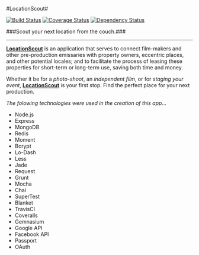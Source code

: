 #LocationScout#

[![Build Status](https://travis-ci.org/AimeeKnight/locationScout.png)](https://travis-ci.org/AimeeKnight/locationScout)
[![Coverage Status](https://coveralls.io/repos/AimeeKnight/locationScout/badge.png)](https://coveralls.io/r/AimeeKnight/locationScout)
[![Dependency Status](https://gemnasium.com/AimeeKnight/locationScout.png)](https://gemnasium.com/AimeeKnight/locationScout)

###Scout your next location from the couch.###
- - -
<p><a href="locationscout.com"><strong>LocationScout</strong></a> is an application that serves to connect film-makers and other pre-production emissaries with property owners, eccentric places, and other potential locales; and to facilitate the process of leasing these properties for short-term or long-term use, saving both time and money.</p>

<p>Whether it be for a <em>photo-shoot</em>, an <em>independent film</em>, or for <em>staging your event</em>, <a href="locatioscout.com"><strong>LocationScout</strong></a> is your first stop. Find the perfect place for your next production.</p>

_The folowing technologies were used in the creation of this app..._
- Node.js
- Express
- MongoDB
- Redis
- Moment
- Bcrypt
- Lo-Dash
- Less
- Jade
- Request
- Grunt
- Mocha
- Chai
- SuperTest
- Blanket
- TravisCI
- Coveralls
- Gemnasium
- Google API
- Facebook API
- Passport
- OAuth


